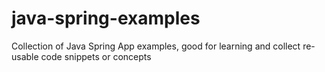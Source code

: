 # java-spring-examples
Collection of Java Spring App examples, good for learning and collect re-usable code snippets or concepts
